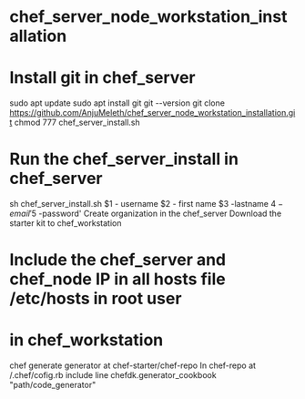 # chef_server_node_workstation_installation
# Install git in chef_server
sudo apt update
sudo apt install git
git --version
git clone https://github.com/AnjuMeleth/chef_server_node_workstation_installation.git
chmod 777 chef_server_install.sh  
# Run the chef_server_install in chef_server
sh chef_server_install.sh $1 - username $2 - first name $3 -lastname $4- email '$5 -password'
Create organization in the chef_server
Download the starter kit to chef_workstation

# Include the chef_server and chef_node IP in all hosts file /etc/hosts in root user
# in chef_workstation
chef generate generator at chef-starter/chef-repo
In chef-repo at /.chef/cofig.rb include line chefdk.generator_cookbook "path/code_generator" 
